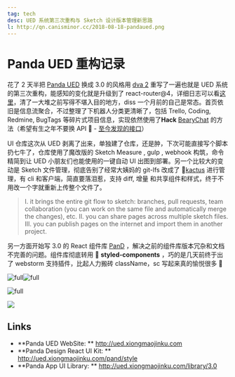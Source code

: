 ```yaml
---
tag: tech
desc: UED 系统第三次重构与 Sketch 设计版本管理新思路
l: http://qn.canisminor.cc/2018-08-18-pandaued.png
---
```


# Panda UED 重构记录

花了 2 天半把 [Panda UED](https://ued.xiongmaojinku.com) 换成 3.0 的风格用 [dva 2](https://github.com/dvajs/dva/releases) 重写了一遍也就是 UED 系统的第三次重构，能感知的变化就是升级到了 react-router@4，详细日志可以看[这里](https://github.com/sorrycc/blog/issues/48)，清了一大堆之前写得不堪入目的地方，diss 一个月前的自己是常态。首页依旧是信息流聚合，不过整理了下机器人分类更清晰了，包括 Trello, Coding, Redmine, BugTags 等碎片式项目信息，实现依然使用了**Hack** [BearyChat](https://bearychat.com/) 的方法（希望有生之年不要换 API 🤤 - [至今发现的接口](https://www.zybuluo.com/electricface/note/139048)）

UI 仓库这次从 UED 剥离了出来，单独建了仓库，还是肿，下次可能直接写个脚本扔七牛了，仓库使用了魔改版的 Sketch Measure , gulp , webhook 构筑，命令精简到让 UED 小朋友们也能使用的一键自动 UI 出图到部署。另一个比较大的变动是 Sketch 文件管理，彻底告别了经常大姨妈的 git-lfs 改成了 🌵[kactus](https://github.com/kactus-io/kactus) 进行管理，有 cli 和客户端，简直要落泪惹，支持 diff, 增量 和共享组件和样式，终于不用改一个字就重新上传整个文件了。

> I. it brings the entire git flow to sketch: branches, pull requests, team collaboration (you can work on the same file and automatically merge the changes), etc. II. you can share pages across multiple sketch files. III. you can publish pages on the internet and import them in another project.

另一方面开始写 3.0 的 React 组件库 [PanD](https://coding.net/u/canisminor1990/p/panda-design/git) ，解决之前的组件库版本冗杂和文档不完善的问题。组件库彻底转用 💅 **styled-components** ，巧的是几天前终于出了 webstorm 支持插件，比起人力搬砖 className，sc 写起来真的愉悦很多 👏

![full](http://qn.canisminor.cc/2017-09-20-pand_1.png)![full](http://qn.canisminor.cc/2017-09-20-pand_2.png)

![full](http://qn.canisminor.cc/2017-09-20-pand_3.png)

![](http://qn.canisminor.cc/2018-08-18-page.png)

## Links

- **Panda UED WebSite: ** <http://ued.xiongmaojinku.com>
- **Panda Design React UI Kit: ** <http://ued.xiongmaojinku.com/pand/style>
- **Panda App UI Library: ** <http://ued.xiongmaojinku.com/library/3.0>
